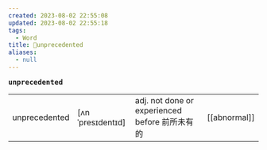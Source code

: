 ```yaml
---
created: 2023-08-02 22:55:08
updated: 2023-08-02 22:55:18
tags:
  - Word
title: 📖unprecedented
aliases:
  - null
---
```


<pre><strong>unprecedented</strong></pre>
|   |   |   |   |
|---|---|---|---|
|unprecedented|[ʌnˈpresɪdentɪd]|adj. not done or experienced before 前所未有的|[[abnormal]]|